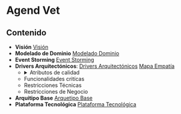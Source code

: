 # Agend Vet

## Contenido

- **Visión** [Visión](Visión.md)
- **Modelado de Dominio** [Modelado Dominio](https://app.diagrams.net/#G1biPMACpC6PVnlxnaMcAy8FE57Oh2dilD)
- **Event Storming** [Event Storming](https://miro.com/welcomeonboard/ZEd3eGF0eE5MMGVFUERTWmJQcHBMYlhjeGtORURWR0dtM2xmZTdXQXRmVUIyeWFCbGNkSThKSlh3OVZSdGVHd3wzNDU4NzY0NTIxMzE3NDc4MTA4?share_link_id=636179094326)
- **Drivers Arquitectónicos**: [Drivers Arquitectónicos](Drivers-Arquitectónicos.md)
    [Mapa Empatía](https://docs.google.com/spreadsheets/d/1S_FjFUqPp5lyossS7RIULytX8pctjinT/edit?usp=sharing&ouid=100818533910801106935&rtpof=true&sd=true)
  - <details><summary>Atributos de calidad</summary>
        1. Priorización de atributos<Br>
        2. Características<Br>
        3. Escenarios de calidad</details>
  - Funcionalidades critícas
  - Restricciones Técnicas
  - Restricciones de Negocio
- **Arquitipo Base** [Arquetipo Base](Arquetipo-Base.md)
- **Plataforma Tecnológica** [Plataforma Tecnológica](Plataforma-Tecnológica.md)